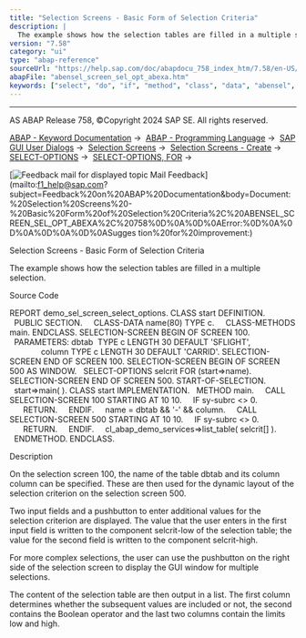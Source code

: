 ```yaml
---
title: "Selection Screens - Basic Form of Selection Criteria"
description: |
  The example shows how the selection tables are filled in a multiple selection. Source Code REPORT demo_sel_screen_select_options. CLASS start DEFINITION. PUBLIC SECTION. CLASS-DATA name(80) TYPE c. CLASS-METHODS main. ENDCLASS. SELECTION-SCREEN BEGIN OF SCREEN 100. PARAMETERS: dbtab  TYPE c LENG
version: "7.58"
category: "ui"
type: "abap-reference"
sourceUrl: "https://help.sap.com/doc/abapdocu_758_index_htm/7.58/en-US/abensel_screen_sel_opt_abexa.htm"
abapFile: "abensel_screen_sel_opt_abexa.htm"
keywords: ["select", "do", "if", "method", "class", "data", "abensel", "screen", "sel", "opt", "abexa"]
---
```


* * *

AS ABAP Release 758, ©Copyright 2024 SAP SE. All rights reserved.

[ABAP - Keyword Documentation](https://help.sap.com/doc/abapdocu_758_index_htm/7.58/en-US/abenabap.htm) →  [ABAP - Programming Language](https://help.sap.com/doc/abapdocu_758_index_htm/7.58/en-US/abenabap_reference.htm) →  [SAP GUI User Dialogs](https://help.sap.com/doc/abapdocu_758_index_htm/7.58/en-US/abenabap_screens.htm) →  [Selection Screens](https://help.sap.com/doc/abapdocu_758_index_htm/7.58/en-US/abenselection_screen.htm) →  [Selection Screens - Create](https://help.sap.com/doc/abapdocu_758_index_htm/7.58/en-US/abenselection_screen_create.htm) →  [SELECT-OPTIONS](https://help.sap.com/doc/abapdocu_758_index_htm/7.58/en-US/abapselect-options.htm) →  [SELECT-OPTIONS, FOR](https://help.sap.com/doc/abapdocu_758_index_htm/7.58/en-US/abapselect-options_for.htm) → 

 [![](Mail.gif?object=Mail.gif "Feedback mail for displayed topic") Mail Feedback](mailto:f1_help@sap.com?subject=Feedback%20on%20ABAP%20Documentation&body=Document:%20Selection%20Screens%20-%20Basic%20Form%20of%20Selection%20Criteria%2C%20ABENSEL_SCREEN_SEL_OPT_ABEXA%2C%20758%0D%0A%0D%0AError:%0D%0A%0D%0A%0D%0A%0D%0ASugges
tion%20for%20improvement:)

Selection Screens - Basic Form of Selection Criteria

The example shows how the selection tables are filled in a multiple selection.

Source Code   

REPORT demo\_sel\_screen\_select\_options.
CLASS start DEFINITION.
  PUBLIC SECTION.
    CLASS-DATA name(80) TYPE c.
    CLASS-METHODS main.
ENDCLASS.
SELECTION-SCREEN BEGIN OF SCREEN 100.
  PARAMETERS: dbtab  TYPE c LENGTH 30 DEFAULT 'SFLIGHT',
              column TYPE c LENGTH 30 DEFAULT 'CARRID'.
SELECTION-SCREEN END OF SCREEN 100.
SELECTION-SCREEN BEGIN OF SCREEN 500 AS WINDOW.
  SELECT-OPTIONS selcrit FOR (start=>name).
SELECTION-SCREEN END OF SCREEN 500.
START-OF-SELECTION.
  start=>main( ).
CLASS start IMPLEMENTATION.
  METHOD main.
    CALL SELECTION-SCREEN 100 STARTING AT 10 10.
    IF sy-subrc <> 0.
      RETURN.
    ENDIF.
    name = dbtab && '-' && column.
    CALL SELECTION-SCREEN 500 STARTING AT 10 10.
    IF sy-subrc <> 0.
      RETURN.
    ENDIF.
    cl\_abap\_demo\_services=>list\_table( selcrit\[\] ).
  ENDMETHOD.
ENDCLASS.

Description   

On the selection screen 100, the name of the table dbtab and its column column can be specified. These are then used for the dynamic layout of the selection criterion on the selection screen 500.

Two input fields and a pushbutton to enter additional values for the selection criterion are displayed. The value that the user enters in the first input field is written to the component selcrit-low of the selection table; the value for the second field is written to the component selcrit-high.

For more complex selections, the user can use the pushbutton on the right side of the selection screen to display the GUI window for multiple selections.

The content of the selection table are then output in a list. The first column determines whether the subsequent values are included or not, the second contains the Boolean operator and the last two columns contain the limits low and high.